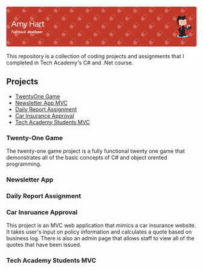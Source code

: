 

![](https://github.com/ahart8/Basic_CSharp_Projects/blob/main/github-header-image.png)



 This repository is a collection of coding projects and assignments that I completed in Tech Academy's C# and .Net course.
## Projects
- [TwentyOne Game](./TwentyOne)
- [Newsletter App MVC](./NewsletterAppMVC)
- [Daily Report Assignment](./DailyReportAssignment)
- [Car Insurance Approval](./CarInsuranceApproval)
- [Tech Academy Students MVC](./TechAcadStuentsMVC)

### Twenty-One Game
The twenty-one game project is a fully functional twenty one game that demonstrates all of the basic concepts of C# and object orented programming.
 
### Newsletter App


### Daily Report Assignment


### Car Insruance Approval
This project is an MVC web application that mimics a car insurance website. It takes user's input on policy information and calculates a quote based on business log. There is also an admin page that allows staff to view all of the quotes that have been issued. 

### Tech Academy Students MVC

